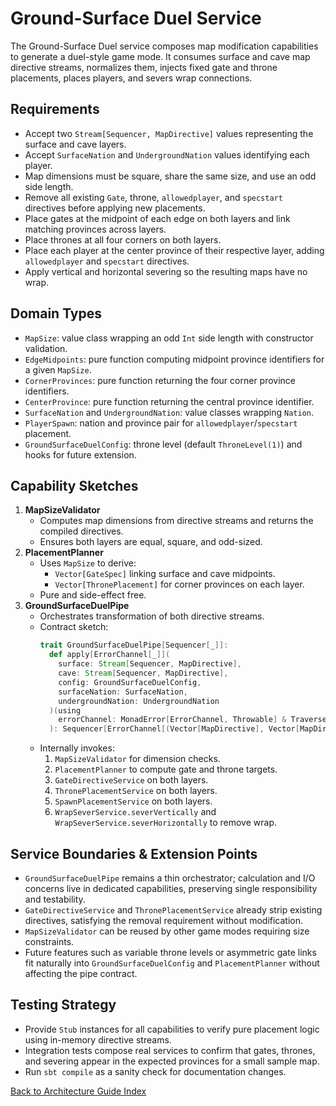 # Ground-Surface Duel Service

The Ground-Surface Duel service composes map modification capabilities to generate a duel-style game mode. It consumes surface and cave map directive streams, normalizes them, injects fixed gate and throne placements, places players, and severs wrap connections.

## Requirements
- Accept two `Stream[Sequencer, MapDirective]` values representing the surface and cave layers.
- Accept `SurfaceNation` and `UndergroundNation` values identifying each player.
- Map dimensions must be square, share the same size, and use an odd side length.
- Remove all existing `Gate`, throne, `allowedplayer`, and `specstart` directives before applying new placements.
- Place gates at the midpoint of each edge on both layers and link matching provinces across layers.
- Place thrones at all four corners on both layers.
- Place each player at the center province of their respective layer, adding `allowedplayer` and `specstart` directives.
- Apply vertical and horizontal severing so the resulting maps have no wrap.

## Domain Types
- `MapSize`: value class wrapping an odd `Int` side length with constructor validation.
- `EdgeMidpoints`: pure function computing midpoint province identifiers for a given `MapSize`.
- `CornerProvinces`: pure function returning the four corner province identifiers.
- `CenterProvince`: pure function returning the central province identifier.
- `SurfaceNation` and `UndergroundNation`: value classes wrapping `Nation`.
- `PlayerSpawn`: nation and province pair for `allowedplayer`/`specstart` placement.
- `GroundSurfaceDuelConfig`: throne level (default `ThroneLevel(1)`) and hooks for future extension.

## Capability Sketches
1. **MapSizeValidator**
   - Computes map dimensions from directive streams and returns the compiled directives.
   - Ensures both layers are equal, square, and odd-sized.
2. **PlacementPlanner**
   - Uses `MapSize` to derive:
     - `Vector[GateSpec]` linking surface and cave midpoints.
     - `Vector[ThronePlacement]` for corner provinces on each layer.
   - Pure and side-effect free.
3. **GroundSurfaceDuelPipe**
   - Orchestrates transformation of both directive streams.
   - Contract sketch:
     ```scala
     trait GroundSurfaceDuelPipe[Sequencer[_]]:
       def apply[ErrorChannel[_]](
         surface: Stream[Sequencer, MapDirective],
         cave: Stream[Sequencer, MapDirective],
         config: GroundSurfaceDuelConfig,
         surfaceNation: SurfaceNation,
         undergroundNation: UndergroundNation
       )(using
         errorChannel: MonadError[ErrorChannel, Throwable] & Traverse[ErrorChannel]
       ): Sequencer[ErrorChannel[(Vector[MapDirective], Vector[MapDirective])]]
     ```
   - Internally invokes:
     1. `MapSizeValidator` for dimension checks.
     2. `PlacementPlanner` to compute gate and throne targets.
     3. `GateDirectiveService` on both layers.
     4. `ThronePlacementService` on both layers.
     5. `SpawnPlacementService` on both layers.
     6. `WrapSeverService.severVertically` and `WrapSeverService.severHorizontally` to remove wrap.

## Service Boundaries & Extension Points
- `GroundSurfaceDuelPipe` remains a thin orchestrator; calculation and I/O concerns live in dedicated capabilities, preserving single responsibility and testability.
- `GateDirectiveService` and `ThronePlacementService` already strip existing directives, satisfying the removal requirement without modification.
- `MapSizeValidator` can be reused by other game modes requiring size constraints.
- Future features such as variable throne levels or asymmetric gate links fit naturally into `GroundSurfaceDuelConfig` and `PlacementPlanner` without affecting the pipe contract.

## Testing Strategy
- Provide `Stub` instances for all capabilities to verify pure placement logic using in-memory directive streams.
- Integration tests compose real services to confirm that gates, thrones, and severing appear in the expected provinces for a small sample map.
- Run `sbt compile` as a sanity check for documentation changes.

[Back to Architecture Guide Index](README.md)
